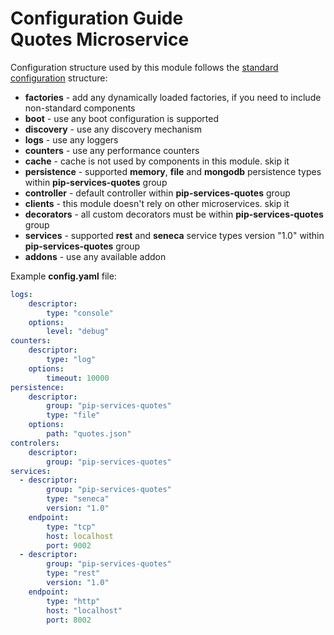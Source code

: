 # Configuration Guide <br/> Quotes Microservice

Configuration structure used by this module follows the 
[standard configuration](https://github.com/pip-services/pip-services/blob/master/usage/Configuration.md) 
structure:

- **factories** - add any dynamically loaded factories, if you need to include non-standard components
- **boot** - use any boot configuration is supported
- **discovery** - use any discovery mechanism
- **logs** - use any loggers
- **counters** - use any performance counters
- **cache** - cache is not used by components in this module. skip it
- **persistence** - supported **memory**, **file** and **mongodb** persistence types within **pip-services-quotes** group
- **controller** - default controller within **pip-services-quotes** group
- **clients** - this module doesn't rely on other microservices. skip it
- **decorators** - all custom decorators must be within **pip-services-quotes** group
- **services** - supported **rest** and **seneca** service types version "1.0" within **pip-services-quotes** group
- **addons** - use any available addon

Example **config.yaml** file:

```yaml
logs:
    descriptor:
        type: "console" 
    options:
        level: "debug" 
counters: 
    descriptor:
        type: "log"
    options: 
        timeout: 10000 
persistence:
    descriptor:
        group: "pip-services-quotes"
        type: "file"
    options:
        path: "quotes.json"
controlers:
    descriptor:
        group: "pip-services-quotes"
services:
  - descriptor:
        group: "pip-services-quotes"
        type: "seneca"
        version: "1.0"
    endpoint:
        type: "tcp"
        host: localhost
        port: 9002
  - descriptor:            
        group: "pip-services-quotes"
        type: "rest"
        version: "1.0"
    endpoint:
        type: "http"
        host: "localhost"
        port: 8002
```
